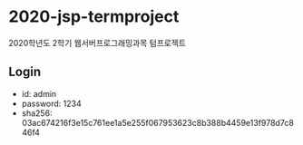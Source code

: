 # 2020-jsp-termproject

2020학년도 2학기 웹서버프로그래밍과목 텀프로젝트




## Login

- id: admin
- password: 1234
- sha256: 03ac674216f3e15c761ee1a5e255f067953623c8b388b4459e13f978d7c846f4
